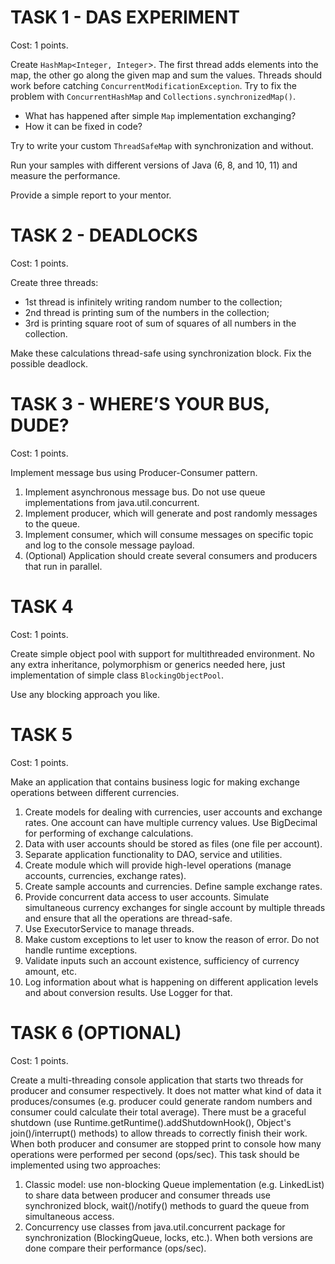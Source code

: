# TASK 1 - DAS EXPERIMENT
Cost: 1 points.

Create `HashMap<Integer, Integer`>. The first thread adds elements into the map, the other go along the given map and sum the values.
Threads should work before catching `ConcurrentModificationException`. Try to fix the problem with `ConcurrentHashMap` and `Collections.synchronizedMap()`.
* What has happened after simple `Map` implementation exchanging?
* How it can be fixed in code?

Try to write your custom `ThreadSafeMap` with synchronization and without.

Run your samples with different versions of Java (6, 8, and 10, 11) and measure the performance.

Provide a simple report to your mentor.

# TASK 2 - DEADLOCKS
Cost: 1 points.

Create three threads:
* 1st thread is infinitely writing random number to the collection;
* 2nd thread is printing sum of the numbers in the collection;
* 3rd is printing square root of sum of squares of all numbers in the collection.

Make these calculations thread-safe using synchronization block. Fix the possible deadlock.

# TASK 3 - WHERE’S YOUR BUS, DUDE?
Cost: 1 points.

Implement message bus using Producer-Consumer pattern.
1.	Implement asynchronous message bus. Do not use queue implementations from java.util.concurrent.
2.	Implement producer, which will generate and post randomly messages to the queue.
3.	Implement consumer, which will consume messages on specific topic and log to the console message payload.
4.	(Optional) Application should create several consumers and producers that run in parallel.

# TASK 4
Cost: 1 points.

Create simple object pool with support for multithreaded environment. No any extra inheritance, polymorphism or generics needed here, just implementation of simple class `BlockingObjectPool`.

Use any blocking approach you like.

# TASK 5
Cost: 1 points.

Make an application that contains business logic for making exchange operations between different currencies.
1.	Create models for dealing with currencies, user accounts and exchange rates. One account can have multiple currency values. Use BigDecimal for performing of exchange calculations.
2.	Data with user accounts should be stored as files (one file per account).
3.	Separate application functionality to DAO, service and utilities.
4.	Create module which will provide high-level operations (manage accounts, currencies, exchange rates).
5.	Create sample accounts and currencies. Define sample exchange rates.
6.	Provide concurrent data access to user accounts. Simulate simultaneous currency exchanges for single account by multiple threads and ensure that all the operations are thread-safe.
7.	Use ExecutorService to manage threads.
8.	Make custom exceptions to let user to know the reason of error. Do not handle runtime exceptions.
9.	Validate inputs such an account existence, sufficiency of currency amount, etc.
10.	Log information about what is happening on different application levels and about conversion results. Use Logger for that.

# TASK 6 (OPTIONAL)
Cost: 1 points.

Create a multi-threading console application that starts two threads for producer and consumer respectively. It does not matter what kind of data it produces/consumes (e.g. producer could generate random numbers and consumer could calculate their total average). There must be a graceful shutdown (use Runtime.getRuntime().addShutdownHook(), Object's join()/interrupt() methods) to allow threads to correctly finish their work. When both producer and consumer are stopped print to console how many operations were performed per second (ops/sec).
This task should be implemented using two approaches:
1.	Classic model: use non-blocking Queue implementation (e.g. LinkedList) to share data between producer and consumer threads use synchronized block, wait()/notify() methods to guard the queue from simultaneous access.
2.	Concurrency use classes from java.util.concurrent package for synchronization (BlockingQueue, locks, etc.).
When both versions are done compare their performance (ops/sec).
